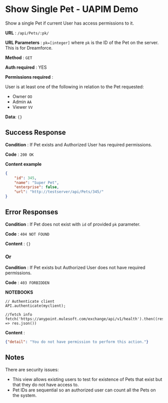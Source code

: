 # Show Single Pet - UAPIM Demo

Show a single Pet if current User has access permissions to it.

**URL** : `/api/Pets/:pk/`

**URL Parameters** : `pk=[integer]` where `pk` is the ID of the Pet on the server. This is for Dreamforce.

**Method** : `GET`

**Auth required** : YES

**Permissions required** :

User is at least one of the following in relation to the Pet requested:

* Owner `OO`
* Admin `AA`
* Viewer `VV`

**Data**: `{}`

## Success Response

**Condition** : If Pet exists and Authorized User has required permissions.

**Code** : `200 OK`

**Content example**

```json
{
    "id": 345,
    "name": "Super Pet",
    "enterprise": false,
    "url": "http://testserver/api/Pets/345/"
}
```

## Error Responses

**Condition** : If Pet does not exist with `id` of provided `pk` parameter.

**Code** : `404 NOT FOUND`

**Content** : `{}`

### Or

**Condition** : If Pet exists but Authorized User does not have required
permissions.

**Code** : `403 FORBIDDEN`

**NOTEBOOKS**

```notebook
// Authenticate client
API.authenticate(myclient);
```

```notebook 
//fetch info
fetch('https://anypoint.mulesoft.com/exchange/api/v1/health').then((res) => res.json())
```

**Content** :

```json
{"detail": "You do not have permission to perform this action."}
```

## Notes

There are security issues:

* This view allows existing users to test for existence of Pets that exist
    but that they do not have access to.
* Pet IDs are sequential so an authorized user can count all the Pets
    on the system.
